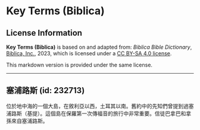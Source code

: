 # Key Terms (Biblica)

## License Information

**Key Terms (Biblica)** is based on and adapted from: _Biblica Bible Dictionary_, [Biblica, Inc.](https://www.biblica.com/), 2023, which is licensed under a [CC BY-SA 4.0 license](https://creativecommons.org/licenses/by-sa/4.0/legalcode.en).

This markdown version is provided under the same license.



--------------------------------

## 塞浦路斯 (id: 232713)

位於地中海的一個大島，在敘利亞以西，土耳其以南。舊約中的先知們曾提到過塞浦路斯（基提）。這個島在保羅第一次傳福音的旅行中非常重要。信徒巴拿巴和拿孫來自塞浦路斯。


